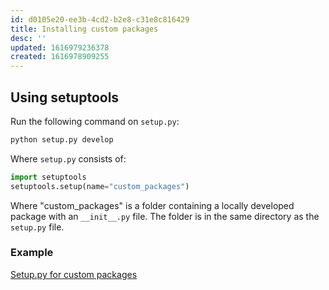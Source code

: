 ```yaml
---
id: d0105e20-ee3b-4cd2-b2e8-c31e8c816429
title: Installing custom packages
desc: ''
updated: 1616979236378
created: 1616978909255
---
```



## Using setuptools

Run the following command on `setup.py`:

```bash
python setup.py develop
```

Where `setup.py` consists of:

```python
import setuptools
setuptools.setup(name="custom_packages")
```

Where "custom_packages" is a folder containing a locally developed package with an `__init__.py` file. The folder is in the same directory as the `setup.py` file.

### Example

[Setup.py for custom packages](gtd\resources\scripts\setup.py)
